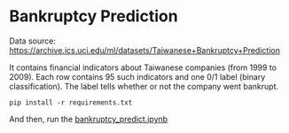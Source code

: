 # Bankruptcy Prediction
Data source: https://archive.ics.uci.edu/ml/datasets/Taiwanese+Bankruptcy+Prediction

It contains financial indicators about Taiwanese companies (from 1999 to 2009).
Each row contains 95 such indicators and one 0/1 label (binary classification).
The label tells whether or not the company went bankrupt.


```
pip install -r requirements.txt
```
And then, run the [bankruptcy_predict.ipynb](bankruptcy_predict.ipynb)